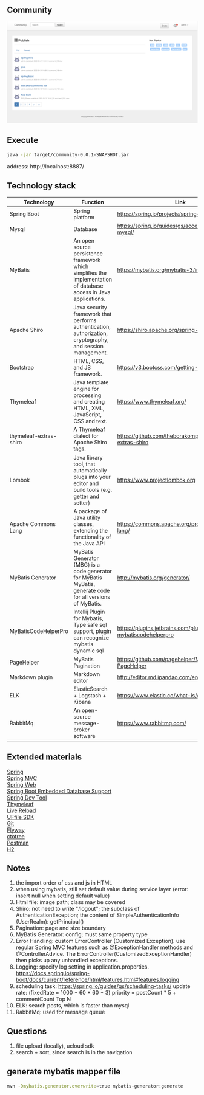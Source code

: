 ## Community
![avatar](src/main/resources/static/images/index-demo.png)

## Execute
```sh
java -jar target/community-0.0.1-SNAPSHOT.jar
```
address: http://localhost:8887/

## Technology stack
|  Technology   | Function | Link   |   
| ---- | ---- | ---- |  
|  Spring Boot  | Spring platform | https://spring.io/projects/spring-boot  |
|  Mysql  | Database  | https://spring.io/guides/gs/accessing-data-mysql/   |
|  MyBatis  | An open source persistence framework which simplifies the implementation of database access in Java applications.  | https://mybatis.org/mybatis-3/index.html   |
|  Apache Shiro  | Java security framework that performs authentication, authorization, cryptography, and session management. |  https://shiro.apache.org/spring-boot.html   |
|  Bootstrap  | HTML, CSS, and JS framework. |  https://v3.bootcss.com/getting-started/|
|  Thymeleaf  | Java template engine for processing and creating HTML, XML, JavaScript, CSS and text. |  https://www.thymeleaf.org/  |
|  thymeleaf-extras-shiro  | A Thymeleaf dialect for Apache Shiro tags. |  https://github.com/theborakompanioni/thymeleaf-extras-shiro  |
|  Lombok  |  Java library tool, that automatically plugs into your editor and build tools (e.g. getter and setter) |https://www.projectlombok.org |
|  Apache Commons Lang |  A package of Java utility classes, extending the functionality of the Java API |  https://commons.apache.org/proper/commons-lang/   |
|  MyBatis Generator |  MyBatis Generator (MBG) is a code generator for MyBatis MyBatis, generate code for all versions of MyBatis.  |  http://mybatis.org/generator/   |
|  MyBatisCodeHelperPro |  Intellij Plugin for Mybatis, Type safe sql support, plugin can recognize mybatis dynamic sql |  https://plugins.jetbrains.com/plugin/9837-mybatiscodehelperpro   |
|  PageHelper  |  MyBatis Pagination |  https://github.com/pagehelper/Mybatis-PageHelper
|  Markdown plugin  |  Markdown editor   |    http://editor.md.ipandao.com/en.html
|  ELK    | ElasticSearch + Logstash + Kibana | https://www.elastic.co/what-is/elk-stack
|  RabbitMq    |  An open-source message-broker software   |   https://www.rabbitmq.com/


## Extended materials
[ Spring ](https://spring.io/guides)    
[ Spring MVC ](https://docs.spring.io/spring/docs/5.0.3.RELEASE/spring-framework-reference/web.html#mvc-handlermapping-interceptor)  
[ Spring Web ](https://spring.io/guides/gs/serving-web-content/)   
[ Spring Boot Embedded Database Support ](https://docs.spring.io/spring-boot/docs/2.0.0.RC1/reference/htmlsingle/#boot-features-embedded-database-support)      
[ Spring Dev Tool ](https://docs.spring.io/spring-boot/docs/2.0.0.RC1/reference/htmlsingle/#using-boot-devtools)   
[ Thymeleaf](https://www.thymeleaf.org/doc/tutorials/3.0/usingthymeleaf.html#setting-attribute-values)   
[ Live Reload](https://chrome.google.com/webstore/detail/livereload/jnihajbhpnppcggbcgedagnkighmdlei/related)    
[ UFfile SDK](https://github.com/ucloud/ufile-sdk-java)      
[ Git](https://git-scm.com/download)      
[ Flyway](https://flywaydb.org/getstarted/firststeps/maven)  
[ ctotree](https://www.octotree.io/)    
[ Postman](https://chrome.google.com/webstore/detail/coohjcphdfgbiolnekdpbcijmhambjff)   
[H2](http://www.h2database.com/html/main.html)     


## Notes
1. the import order of css and js in HTML
2. when using mybatis, still set default value during service layer (error: insert null when setting default value)
3. Html file: image path; class may be covered
4. Shiro: not need to write "/logout"; the subclass of AuthenticationException; the content of SimpleAuthenticationInfo (UserRealm): getPrincipal()
5. Pagination: page and size boundary
6. MyBatis Generator: config; must same property type 
7. Error Handling: custom ErrorController (Customized Exception). use regular Spring MVC features such as @ExceptionHandler methods and @ControllerAdvice. The ErrorController(CustomizedExceptionHandler) then picks up any unhandled exceptions.
8. Logging: specify log setting in application.properties. https://docs.spring.io/spring-boot/docs/current/reference/html/features.html#features.logging
9. scheduling task: https://spring.io/guides/gs/scheduling-tasks/
   update rate: (fixedRate = 1000 * 60 * 60 * 3) priority = postCount * 5 + commentCount   Top N
10. ELK: search posts, which is faster than mysql
11. RabbitMq: used for message queue


## Questions
1. file upload (locally), ucloud sdk
2. search + sort, since search is in the navigation


## generate mybatis mapper file
```bash
mvn -Dmybatis.generator.overwrite=true mybatis-generator:generate
```



